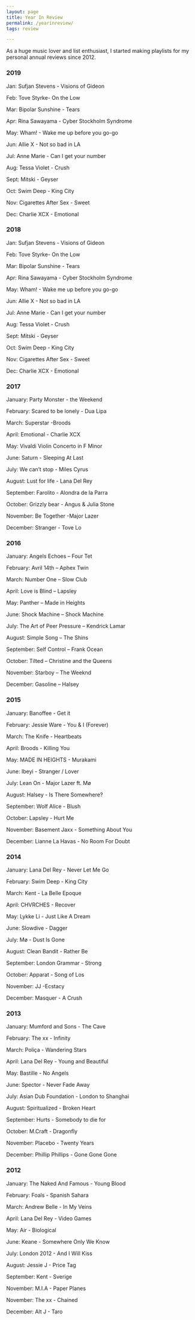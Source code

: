 ```yaml
---
layout: page
title: Year In Review
permalink: /yearinreview/
tags: review

---
```


As a huge music lover and list enthusiast, I started making playlists for my personal annual reviews since 2012.

### 2019

Jan: Sufjan Stevens - Visions of Gideon

Feb: Tove Styrke- On the Low

Mar: Bipolar Sunshine - Tears

Apr: Rina Sawayama - Cyber Stockholm Syndrome 

May: Wham! - Wake me up before you go-go

Jun: Allie X - Not so bad in LA

Jul: Anne Marie - Can I get your number 

Aug: Tessa Violet - Crush 

Sept: Mitski - Geyser 

Oct: Swim Deep - King City 

Nov: Cigarettes After Sex - Sweet 

Dec: Charlie XCX - Emotional

### 2018 

Jan: Sufjan Stevens - Visions of Gideon

Feb: Tove Styrke- On the Low

Mar: Bipolar Sunshine - Tears

Apr: Rina Sawayama - Cyber Stockholm Syndrome 

May: Wham! - Wake me up before you go-go

Jun: Allie X - Not so bad in LA

Jul: Anne Marie - Can I get your number 

Aug: Tessa Violet - Crush 

Sept: Mitski - Geyser 

Oct: Swim Deep - King City 

Nov: Cigarettes After Sex - Sweet 

Dec: Charlie XCX - Emotional


### 2017

January: Party Monster - the Weekend

February: Scared to be lonely - Dua Lipa

March: Superstar -Broods

April: Emotional - Charlie XCX 

May: Vivaldi Violin Concerto in F Minor

June: Saturn - Sleeping At Last

July: We can’t stop - Miles Cyrus 

August: Lust for life - Lana Del Rey 

September: Farolito - Alondra de la Parra 

October: Grizzly bear - Angus & Julia Stone

November: Be Together -Major Lazer

December: Stranger - Tove Lo

### 2016 

January: Angels Echoes – Four Tet

February: Avril 14th – Aphex Twin

March: Number One – Slow Club

April: Love is Blind – Lapsley

May: Panther – Made in Heights

June: Shock Machine – Shock Machine

July: The Art of Peer Pressure – Kendrick Lamar

August: Simple Song – The Shins

September: Self Control – Frank Ocean

October: Tilted – Christine and the Queens

November: Starboy – The Weeknd

December: Gasoline – Halsey

### 2015 

January: Banoffee - Get it

February: Jessie Ware - You & I (Forever)

March: The Knife - Heartbeats

April: Broods - Killing You

May: MADE IN HEIGHTS - Murakami

June:  Ibeyi - Stranger / Lover

July: Lean On - Major Lazer ft. Mø

August: Halsey - Is There Somewhere? 

September: Wolf Alice - Blush

October: Lapsley - Hurt Me

November: Basement Jaxx - Something About You

December: Lianne La Havas - No Room For Doubt 

### 2014

January: Lana Del Rey - Never Let Me Go 

February: Swim Deep - King City

March: Kent - La Belle Epoque

April: CHVRCHES - Recover

May: Lykke Li - Just Like A Dream

June: Slowdive - Dagger

July: Mø - Dust Is Gone

August: Clean Bandit - Rather Be

September: London Grammar - Strong

October: Apparat - Song of Los

November: JJ -Ecstacy

December: Masquer - A Crush

### 2013 

January: Mumford and Sons - The Cave

February: The xx - Infinity

March: Poliça - Wandering Stars

April: Lana Del Rey - Young and Beautiful

May: Bastille - No Angels

June: Spector - Never Fade Away

July: Asian Dub Foundation - London to Shanghai

August: Spiritualized - Broken Heart

September: Hurts - Somebody to die for

October: M.Craft - Dragonfly

November: Placebo - Twenty Years

December: Phillip Phillips - Gone Gone Gone

### 2012 

January: The Naked And Famous - Young Blood

February: Foals - Spanish Sahara

March: Andrew Belle - In My Veins

April: Lana Del Rey - Video Games

May: Air - Biological

June: Keane - Somewhere Only We Know

July: London 2012 - And I Will Kiss

August: Jessie J - Price Tag

September: Kent - Sverige

November: M.I.A - Paper Planes

November: The xx - Chained

December: Alt J - Taro